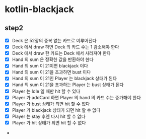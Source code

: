 # kotlin-blackjack

## step2
- [x] Deck 은 52장의 중복 없는 카드로 이루어진다
- [x] Deck 에서 draw 하면 Deck 의 카드 수는 1 감소해야 한다
- [x] Deck 에서 draw 한 카드는 Deck 에서 사라져야 한다
- [x] Hand 의 sum 은 정확한 값을 반환하야 한다
- [x] Hand 의 sum 이 21이면 blackjack 이다
- [x] Hand 의 sum 이 21을 초과하면 bust 이다
- [x] Hand 의 sum 이 21인 Player 는 blackjack 상태가 된다
- [x] Hand 의 sum 이 21을 초과하는 Player 는 bust 상태가 된다
- [x] Player 는 Idle 일 때만 hit 할 수 있다
- [x] Player 가 addCard 하면 Player 의 hand 의 카드 수는 증가해야 한다
- [x] Player 가 bust 상태가 되면 hit 할 수 없다
- [x] Player 가 blackjack 상태가 되면 hit 할 수 없다
- [x] Player 는 stay 후엔 다시 hit 할 수 없다
- [x] Player 가 hit 상태가 되면 hit 할 수 없다
- 


